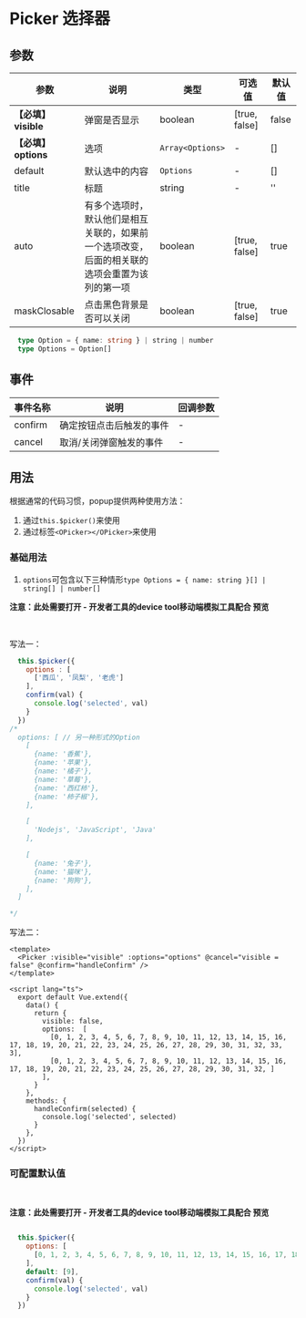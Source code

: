# Picker 选择器
## 参数

| 参数       | 说明    | 类型      | 可选值       | 默认值   |
|---------- |-------- |---------- |-------------  |-------- |
|**【必填】visible**     | 弹窗是否显示  |  boolean  | [true, false] | false  |
|**【必填】options**     | 选项  |  `Array<Options>`  | - |  [] |
|default            | 默认选中的内容  | `Options` | - |  [] |
|title              | 标题  | string | - |  '' |
|auto               | 有多个选项时，默认他们是相互关联的，如果前一个选项改变，后面的相关联的选项会重置为该列的第一项  | boolean | [true, false] |  true |
|maskClosable       | 点击黑色背景是否可以关闭  |  boolean  | [true, false] |  true |

```ts
  type Option = { name: string } | string | number
  type Options = Option[]
```

## 事件
| 事件名称 | 说明 | 回调参数 |
|---------|---------|---------|
| confirm | 确定按钮点击后触发的事件 | - |
| cancel  | 取消/关闭弹窗触发的事件  | - |

## 用法

根据通常的代码习惯，popup提供两种使用方法：

1. 通过`this.$picker()`来使用
2. 通过标签`<OPicker></OPicker>`来使用

### 基础用法

1. `options`可包含以下三种情形`type Options = { name: string }[] | string[] | number[]
`

**注意：此处需要打开 - 开发者工具的device tool移动端模拟工具配合 预览**

<picker-demo :currentDemo="0" />

<br />

<picker-demo :currentDemo="1" />

写法一：

```js
  this.$picker({
    options : [
      ['西瓜', '凤梨', '老虎']
    ],
    confirm(val) {
      console.log('selected', val)
    }
  })
/*
  options: [ // 另一种形式的Option
    [
      {name: '香蕉'},
      {name: '苹果'},
      {name: '橘子'},
      {name: '草莓'},
      {name: '西红柿'},
      {name: '柿子椒'},
    ],

    [
      'Nodejs', 'JavaScript', 'Java'
    ],

    [
      {name: '兔子'},
      {name: '猫咪'},
      {name: '狗狗'},
    ],
  ]

*/
```

写法二：

```vue
<template>
  <Picker :visible="visible" :options="options" @cancel="visible = false" @confirm="handleConfirm" />
</template>

<script lang="ts">
  export default Vue.extend({
    data() {
      return {
        visible: false,
        options:  [
          [0, 1, 2, 3, 4, 5, 6, 7, 8, 9, 10, 11, 12, 13, 14, 15, 16, 17, 18, 19, 20, 21, 22, 23, 24, 25, 26, 27, 28, 29, 30, 31, 32, 33, 3],
          [0, 1, 2, 3, 4, 5, 6, 7, 8, 9, 10, 11, 12, 13, 14, 15, 16, 17, 18, 19, 20, 21, 22, 23, 24, 25, 26, 27, 28, 29, 30, 31, 32, ]
        ],
      }
    },
    methods: {
      handleConfirm(selected) {
        console.log('selected', selected)
      }
    },
  })
</script>
```

### 可配置默认值

<br />

**注意：此处需要打开 - 开发者工具的device tool移动端模拟工具配合 预览**

<picker-demo :currentDemo="2" />

```js

  this.$picker({
    options: [
      [0, 1, 2, 3, 4, 5, 6, 7, 8, 9, 10, 11, 12, 13, 14, 15, 16, 17, 18, 19, 20, 21, 22, 23, 24, 25, 26, 27, 28, 29, 30, 31, 32, 33, 34, 35, 36, 37, 38, 39, 40, 41, 42, 43, 44, 45, 46, 47, 48, 49, 50, 51, 52, 53, 54, 55, 56, 57, 58, 59, 60, 61, 62, 63, 64, 65, 66, 67, 68, 69, 70, 71, 72, 73, 74, 75, 76, 77, 78, 79, 80, 81, 82, 83, 84, 85, 86, 87, 88, 89, 90, 91, 92, 93, 94, 95, 96, 97, 98, 99],
    ],
    default: [9],
    confirm(val) {
      console.log('selected', val)
    }
  })

```